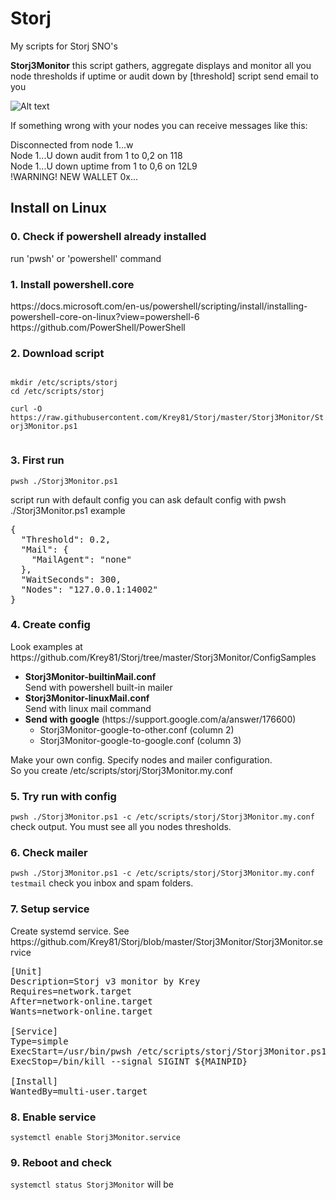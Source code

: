 # Storj
My scripts for Storj SNO's

<b>Storj3Monitor</b>
this script gathers, aggregate displays and monitor all you node thresholds
if uptime or audit down by [threshold] script send email to you
  

![Alt text](https://user-images.githubusercontent.com/38987544/64577594-8a8b3200-d385-11e9-82c3-03e38e1ee92d.png?raw=true "Title")

If something wrong with your nodes you can receive messages like this:

Disconnected from node 1...w<br/>
Node 1...U down audit from 1 to 0,2 on 118<br/>
Node 1...U down uptime from 1 to 0,6 on 12L9<br/>
!WARNING! NEW WALLET 0x...<br/>


<h2>Install on Linux</h2>

<h3>0. Check if powershell already installed</h3>
run 'pwsh' or 'powershell' command

<h3>1. Install powershell.core</h3>
https://docs.microsoft.com/en-us/powershell/scripting/install/installing-powershell-core-on-linux?view=powershell-6
<br/>
https://github.com/PowerShell/PowerShell

<h3>2. Download script</h3>
<code>
mkdir /etc/scripts/storj
cd /etc/scripts/storj<br/>
curl -O https://raw.githubusercontent.com/Krey81/Storj/master/Storj3Monitor/Storj3Monitor.ps1<br/>
</code>

<h3>3. First run</h3>
<code>pwsh ./Storj3Monitor.ps1</code>

script run with default config
you can ask default config with pwsh ./Storj3Monitor.ps1 example

<pre>
{
  "Threshold": 0.2,
  "Mail": {
    "MailAgent": "none"
  },
  "WaitSeconds": 300,
  "Nodes": "127.0.0.1:14002"
}
</pre>

<h3>4. Create config</h3>
Look examples at https://github.com/Krey81/Storj/tree/master/Storj3Monitor/ConfigSamples <br/>

<ul>
  <li><b>Storj3Monitor-builtinMail.conf</b></li>
  Send with powershell built-in mailer
  <li><b>Storj3Monitor-linuxMail.conf</b></li>
  Send with linux mail command
  <li><b>Send with google</b> (https://support.google.com/a/answer/176600)
    <ul>
      <li>Storj3Monitor-google-to-other.conf (column 2)</li>  
      <li>Storj3Monitor-google-to-google.conf (column 3)</li>  
    </ul>
  </li>
  
</ul>

Make your own config. Specify nodes and mailer configuration. <br/>
So you create /etc/scripts/storj/Storj3Monitor.my.conf

<h3>5. Try run with config</h3>
<code>pwsh ./Storj3Monitor.ps1 -c /etc/scripts/storj/Storj3Monitor.my.conf</code>
check output. You must see all you nodes thresholds. 

<h3>6. Check mailer</h3>
<code>pwsh ./Storj3Monitor.ps1 -c /etc/scripts/storj/Storj3Monitor.my.conf testmail</code>
check you inbox and spam folders.

<h3>7. Setup service</h3>
Create systemd service. See https://github.com/Krey81/Storj/blob/master/Storj3Monitor/Storj3Monitor.service

<pre>
[Unit]
Description=Storj v3 monitor by Krey
Requires=network.target
After=network-online.target
Wants=network-online.target

[Service]
Type=simple
ExecStart=/usr/bin/pwsh /etc/scripts/storj/Storj3Monitor.ps1 -c /etc/scripts/storj/Storj3Monitor.my.conf monitor
ExecStop=/bin/kill --signal SIGINT ${MAINPID}

[Install]
WantedBy=multi-user.target
</pre>

<h3>8. Enable service </h3>
<code>systemctl enable Storj3Monitor.service</code>

<h3>9. Reboot and check</h3>
<code>systemctl status Storj3Monitor</code>
will be <Active: active (running)>
